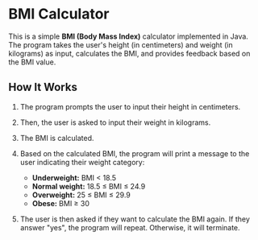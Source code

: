# BMI Calculator

This is a simple **BMI (Body Mass Index)** calculator implemented in Java. The program takes the user's height (in centimeters) and weight (in kilograms) as input, calculates the BMI, and provides feedback based on the BMI value.

## How It Works

1. The program prompts the user to input their height in centimeters.
2. Then, the user is asked to input their weight in kilograms.
3. The BMI is calculated.

4. Based on the calculated BMI, the program will print a message to the user indicating their weight category:
   - **Underweight:** BMI < 18.5
   - **Normal weight:** 18.5 ≤ BMI ≤ 24.9
   - **Overweight:** 25 ≤ BMI ≤ 29.9
   - **Obese:** BMI ≥ 30

5. The user is then asked if they want to calculate the BMI again. If they answer "yes", the program will repeat. Otherwise, it will terminate.

